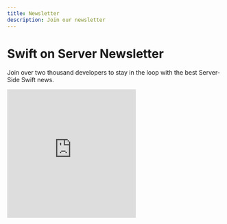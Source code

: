 ```yaml
---
title: Newsletter
description: Join our newsletter
---
```


# Swift on Server Newsletter

Join over two thousand developers to stay in the loop with the best Server-Side Swift news.

<iframe height="300" scrolling="no" frameborder="0" src="https://cdn.forms-content-1.sg-form.com/3aafd3bd-d72e-11ee-a5d3-8e190346b185" />

